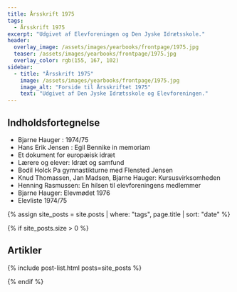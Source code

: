 ```yaml
---
title: Årsskrift 1975
tags:
  - Årsskrift 1975
excerpt: "Udgivet af Elevforeningen og Den Jyske Idrætsskole."
header:
  overlay_image: /assets/images/yearbooks/frontpage/1975.jpg
  teaser: /assets/images/yearbooks/frontpage/1975.jpg
  overlay_color: rgb(155, 167, 102)
sidebar:
  - title: "Årsskrift 1975"
    image: /assets/images/yearbooks/frontpage/1975.jpg
    image_alt: "Forside til Årsskriftet 1975"
    text: "Udgivet af Den Jyske Idrætsskole og Elevforeningen."
---
```


## Indholdsfortegnelse

- Bjarne Hauger : 1974/75 
- Hans Erik Jensen : Egil Bennike in memoriam 
- Et dokument for europæisk idræt
- Lærere og elever: Idræt og samfund 
- Bodil Holck Pa gymnastikturne med Flensted Jensen 
- Knud Thomassen, Jan Madsen, Bjarne Hauger: Kursusvirksomheden
- Henning Rasmussen: En hilsen til elevforeningens medlemmer
- Bjarne Hauger: Elevmødet 1976
- Elevliste 1974/75

{% assign site_posts = site.posts | where: "tags", page.title | sort: "date" %}

{% if site_posts.size > 0 %}

## Artikler

{% include post-list.html posts=site_posts %}

{% endif %}
